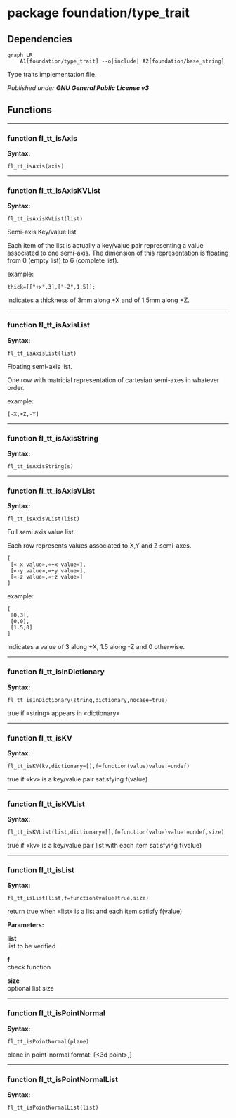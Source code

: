 # package foundation/type_trait

## Dependencies

```mermaid
graph LR
    A1[foundation/type_trait] --o|include| A2[foundation/base_string]
```

Type traits implementation file.



*Published under __GNU General Public License v3__*

## Functions

---

### function fl_tt_isAxis

__Syntax:__

```text
fl_tt_isAxis(axis)
```

---

### function fl_tt_isAxisKVList

__Syntax:__

```text
fl_tt_isAxisKVList(list)
```

Semi-axis Key/value list

Each item of the list is actually a key/value pair representing a value
associated to one semi-axis. The dimension of this representation is floating
from 0 (empty list) to 6 (complete list).

example:

```
thick=[["+x",3],["-Z",1.5]];
```

indicates a thickness of 3mm along +X and of 1.5mm along +Z.


---

### function fl_tt_isAxisList

__Syntax:__

```text
fl_tt_isAxisList(list)
```

Floating semi-axis list.

One row with matricial representation of cartesian semi-axes in whatever order.

example:

```
[-X,+Z,-Y]
```


---

### function fl_tt_isAxisString

__Syntax:__

```text
fl_tt_isAxisString(s)
```

---

### function fl_tt_isAxisVList

__Syntax:__

```text
fl_tt_isAxisVList(list)
```

Full semi axis value list.

Each row represents values associated to X,Y and Z semi-axes.

```
[
 [«-x value»,«+x value»],
 [«-y value»,«+y value»],
 [«-z value»,«+z value»]
]
```

example:

```
[
 [0,3],
 [0,0],
 [1.5,0]
]
```

indicates a value of 3 along +X, 1.5 along -Z and 0 otherwise.


---

### function fl_tt_isInDictionary

__Syntax:__

```text
fl_tt_isInDictionary(string,dictionary,nocase=true)
```

true if «string» appears in «dictionary»


---

### function fl_tt_isKV

__Syntax:__

```text
fl_tt_isKV(kv,dictionary=[],f=function(value)value!=undef)
```

true if «kv» is a key/value pair satisfying f(value)


---

### function fl_tt_isKVList

__Syntax:__

```text
fl_tt_isKVList(list,dictionary=[],f=function(value)value!=undef,size)
```

true if «kv» is a key/value pair list with each item satisfying f(value)


---

### function fl_tt_isList

__Syntax:__

```text
fl_tt_isList(list,f=function(value)true,size)
```

return true when «list» is a list and each item satisfy f(value)


__Parameters:__

__list__  
list to be verified

__f__  
check function

__size__  
optional list size


---

### function fl_tt_isPointNormal

__Syntax:__

```text
fl_tt_isPointNormal(plane)
```

plane in point-normal format: [<3d point>,<plane normal>]


---

### function fl_tt_isPointNormalList

__Syntax:__

```text
fl_tt_isPointNormalList(list)
```

